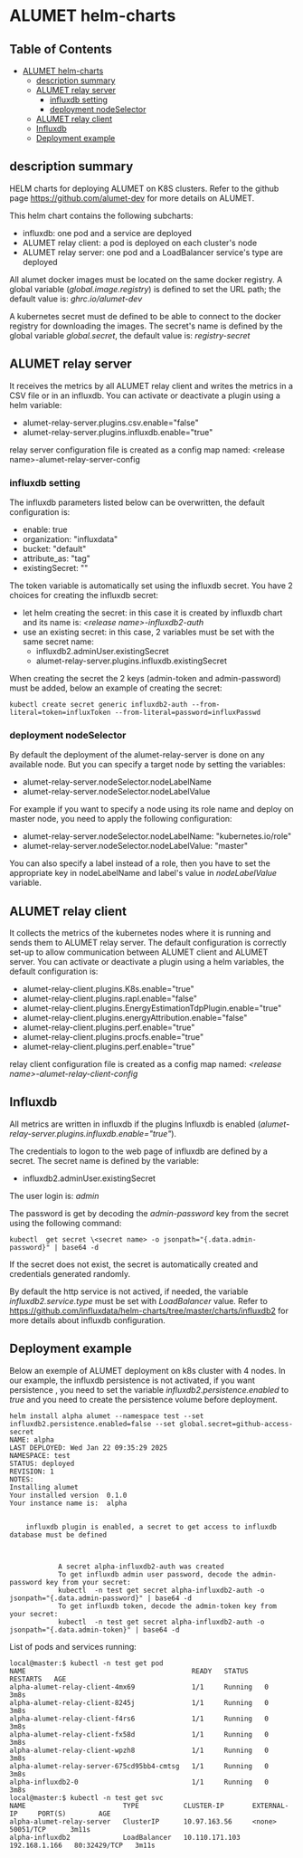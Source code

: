 # ALUMET helm-charts

## Table of Contents <!-- omit in toc -->

- [ALUMET helm-charts](#alumet-helm-charts)
  - [description summary](#description-summary)
  - [ALUMET relay server](#alumet-relay-server)
    - [influxdb setting](#influxdb-setting)
    - [deployment nodeSelector](#deployment-nodeselector)
  - [ALUMET relay client](#alumet-relay-client)
  - [Influxdb](#influxdb)
  - [Deployment example](#deployment-example)

## description summary

HELM charts for deploying ALUMET on K8S clusters.
Refer to the github page <https://github.com/alumet-dev> for more details on ALUMET.

This helm chart contains the following subcharts:

- influxdb: one pod and a service are deployed
- ALUMET relay client: a pod is deployed on each cluster's node
- ALUMET relay server: one pod and a LoadBalancer service's type are deployed

All alumet docker images must be located on the same docker registry. A global variable (*global.image.registry*) is defined to set the URL path; the default value is: *ghrc.io/alumet-dev*

A kubernetes secret must de defined to be able to connect to the docker registry for downloading the images.
The secret's name is defined by the global variable *global.secret*, the default value is: *registry-secret*

## ALUMET relay server

It receives the metrics by all ALUMET relay client and writes the metrics in a CSV file or in an influxdb.
You can activate or deactivate a plugin using a helm variable:

- alumet-relay-server.plugins.csv.enable="false"
- alumet-relay-server.plugins.influxdb.enable="true"

 relay server configuration file is created as a config map named:
 \<release name\>-alumet-relay-server-config

### influxdb setting

The influxdb parameters listed below can be overwritten, the default configuration is:

- enable: true
- organization: "influxdata"
- bucket: "default"
- attribute_as: "tag"
- existingSecret: ""

The token variable is automatically set using the influxdb secret.
You have 2 choices for creating the influxdb secret:

- let helm creating the secret: in this case it is created by influxdb chart and its name is: *\<release name\>-influxdb2-auth*
- use an existing secret: in this case, 2 variables must be set with the same secret name:
  - influxdb2.adminUser.existingSecret
  - alumet-relay-server.plugins.influxdb.existingSecret

When creating the secret the 2 keys (admin-token and admin-password) must be added, below an example of creating the secret:

```text
kubectl create secret generic influxdb2-auth --from-literal=token=influxToken --from-literal=password=influxPasswd
```

### deployment nodeSelector

By default the deployment of the alumet-relay-server is done on any available node.
But you can specify a target node by setting the variables:

- alumet-relay-server.nodeSelector.nodeLabelName
- alumet-relay-server.nodeSelector.nodeLabelValue

For example if you want to specify a node using its role name and deploy on master node, you need to apply the following configuration:

- alumet-relay-server.nodeSelector.nodeLabelName: "kubernetes.io/role"
- alumet-relay-server.nodeSelector.nodeLabelValue: "master"

You can also specify a label instead of a role, then you have to set the appropriate key in nodeLabelName and label's value in *nodeLabelValue* variable.

## ALUMET relay client

It collects the metrics of the kubernetes nodes where it is running and sends them to ALUMET  relay server.
The default configuration is correctly set-up to allow communication between ALUMET client and ALUMET server. You can activate or deactivate a plugin using a helm variables, the default configuration is:

- alumet-relay-client.plugins.K8s.enable="true"
- alumet-relay-client.plugins.rapl.enable="false"
- alumet-relay-client.plugins.EnergyEstimationTdpPlugin.enable="true"
- alumet-relay-client.plugins.energyAttribution.enable="false"
- alumet-relay-client.plugins.perf.enable="true"
- alumet-relay-client.plugins.procfs.enable="true"
- alumet-relay-client.plugins.perf.enable="true"

relay client configuration file is created as a config map named: *\<release name\>-alumet-relay-client-config*

## Influxdb

All metrics are written in influxdb if the plugins Influxdb is enabled (*alumet-relay-server.plugins.influxdb.enable="true"*).

The credentials to logon to the web page of influxdb are defined by a secret. The secret name is defined by the variable:

- influxdb2.adminUser.existingSecret

The user login is: *admin*

The password is get by decoding the *admin-password* key from the secret using the following command:

```text
kubectl  get secret \<secret name> -o jsonpath="{.data.admin-password}" | base64 -d
```

If the secret does not exist, the secret is automatically created and credentials generated randomly.

By default the http service is not actived, if needed, the variable *influxdb2.service.type* must be set with *LoadBalancer* value.
Refer to <https://github.com/influxdata/helm-charts/tree/master/charts/influxdb2> for more details about influxdb configuration.

## Deployment example

Below an exemple of ALUMET deployment on k8s cluster with 4 nodes. In our example, the influxdb persistence is not activated, if you want persistence , you need to set the variable *influxdb2.persistence.enabled* to *true* and you need to create the persistence volume before deployment.

```text
helm install alpha alumet --namespace test --set influxdb2.persistence.enabled=false --set global.secret=github-access-secret
NAME: alpha
LAST DEPLOYED: Wed Jan 22 09:35:29 2025
NAMESPACE: test
STATUS: deployed
REVISION: 1
NOTES:
Installing alumet
Your installed version  0.1.0
Your instance name is:  alpha


    influxdb plugin is enabled, a secret to get access to influxdb database must be defined



            A secret alpha-influxdb2-auth was created
            To get influxdb admin user password, decode the admin-password key from your secret:
            kubectl  -n test get secret alpha-influxdb2-auth -o jsonpath="{.data.admin-password}" | base64 -d
            To get influxdb token, decode the admin-token key from your secret:
            kubectl  -n test get secret alpha-influxdb2-auth -o jsonpath="{.data.admin-token}" | base64 -d
```

List of pods and services running:

```text
local@master:$ kubectl -n test get pod
NAME                                         READY   STATUS    RESTARTS   AGE
alpha-alumet-relay-client-4mx69              1/1     Running   0          3m8s
alpha-alumet-relay-client-8245j              1/1     Running   0          3m8s
alpha-alumet-relay-client-f4rs6              1/1     Running   0          3m8s
alpha-alumet-relay-client-fx58d              1/1     Running   0          3m8s
alpha-alumet-relay-client-wpzh8              1/1     Running   0          3m8s
alpha-alumet-relay-server-675cd95bb4-cmtsg   1/1     Running   0          3m8s
alpha-influxdb2-0                            1/1     Running   0          3m8s
local@master:$ kubectl -n test get svc
NAME                        TYPE           CLUSTER-IP       EXTERNAL-IP     PORT(S)        AGE
alpha-alumet-relay-server   ClusterIP      10.97.163.56     <none>          50051/TCP      3m11s
alpha-influxdb2             LoadBalancer   10.110.171.103   192.168.1.166   80:32429/TCP   3m11s
```
